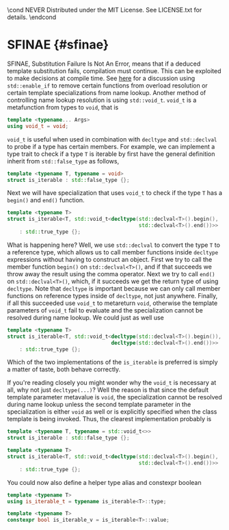 \cond NEVER
Distributed under the MIT License.
See LICENSE.txt for details.
\endcond
# SFINAE {#sfinae}

SFINAE, Substitution Failure Is Not An Error, means that if a deduced template
substitution fails, compilation must continue. This can be exploited to make
decisions at compile time. See [here](http://nilsdeppe.com/posts/tmpl-part1)
for a discussion using `std::enable_if` to remove certain functions from
overload resolution or certain template specializations from name lookup.
Another method of controlling name lookup resolution is using
`std::void_t`. `void_t` is a metafunction from types to `void`, that is

```cpp
template <typename... Args>
using void_t = void;
```

`void_t` is useful when used in combination with `decltype` and `std::declval`
to probe if a type has certain members. For example, we can implement a type
trait to check if a type `T` is iterable by first have the general definition
inherit from `std::false_type` as follows,

```cpp
template <typename T, typename = void>
struct is_iterable : std::false_type {};
```

Next we will have specialization that uses `void_t` to check if the type `T`
has a `begin()` and `end()` function.

```cpp
template <typename T>
struct is_iterable<T, std::void_t<decltype(std::declval<T>().begin(),
                                           std::declval<T>().end())>>
    : std::true_type {};
```

What is happening here? Well, we use `std::declval` to convert the type `T`
to a reference type, which allows us to call member functions inside `decltype`
expressions without having to construct an object. First we try to call the
member function `begin()` on `std::declval<T>()`, and if that succeeds we
throw away the result using the comma operator. Next we try to call `end()`
on `std::declval<T>()`, which, if it succeeds we get the return type of
using `decltype`. Note that `decltype` is important because we can only call
member functions on reference types inside of `decltype`, not just anywhere.
Finally, if all this succeeded use `void_t` to metareturn `void`, otherwise
the template parameters of `void_t` fail to evaluate and the specialization
cannot be resolved during name lookup. We could just as well use

```cpp
template <typename T>
struct is_iterable<T, std::void_t<decltype(std::declval<T>().begin()),
                                  decltype(std::declval<T>().end())>>
    : std::true_type {};
```

Which of the two implementations of the `is_iterable` is preferred is simply
a matter of taste, both behave correctly.

If you're reading closely you might wonder why the `void_t` is necessary at
all, why not just `decltype(...)`? Well the reason is that since the default
template parameter metavalue is `void`, the specialization cannot be resolved
during name lookup unless the second template parameter in the specialization
is either `void` as well or is explicitly specified when the class template
is being invoked. Thus, the clearest implementation probably is

```cpp
template <typename T, typename = std::void_t<>>
struct is_iterable : std::false_type {};

template <typename T>
struct is_iterable<T, std::void_t<decltype(std::declval<T>().begin(),
                                           std::declval<T>().end())>>
    : std::true_type {};
```

You could now also define a helper type alias and constexpr boolean

```cpp
template <typename T>
using is_iterable_t = typename is_iterable<T>::type;

template <typename T>
constexpr bool is_iterable_v = is_iterable<T>::value;
```
